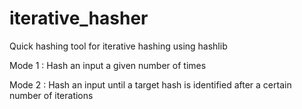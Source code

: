 # iterative_hasher
Quick hashing tool for iterative hashing using hashlib

Mode 1 : Hash an input a given number of times

Mode 2 : Hash an input until a target hash is identified after a certain number of iterations
